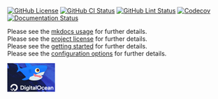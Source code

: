 [![GitHub License](https://img.shields.io/github/license/rjshim/ros2_tutorial)](https://github.com/JaehyunShim/ros2_tutorial/blob/master/LICENSE)
[![GitHub CI Status](https://github.com/rjshim/ros2_tutorial/workflows/CI/badge.svg)](https://github.com/JaehyunShim/ros2_tutorial/actions?query=workflow%3ACI)
[![GitHub Lint Status](https://github.com/rjshim/ros2_tutorial/workflows/Lint/badge.svg)](https://github.com/JaehyunShim/ros2_tutorial/actions?query=workflow%3ALint)
[![Codecov](https://codecov.io/gh/rjshim/ros2_tutorial/branch/master/graph/badge.svg)](https://codecov.io/gh/rjshim/ros2_tutorial)
[![Documentation Status](https://readthedocs.org/projects/ros2-tutorial/badge/?version=latest)](https://ros2-tutorial.readthedocs.io/en/latest/?badge=latest)


Please see the [mkdocs usage](mkdocs_usage.md) for further details.  
Please see the [project license](license.md) for further details.  
Please see the [getting started](user-guide/getting-started.md) for further details.  
Please see the [configuration options](user-guide/configuration-options.md) for further details.

![Screenshot](img/screenshot.png)
